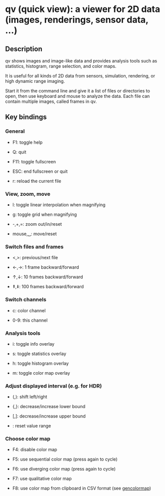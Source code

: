# qv (quick view): a viewer for 2D data (images, renderings, sensor data, ...)

## Description

qv shows images and image-like data and provides analysis tools such as
statistics, histogram, range selection, and color maps.

It is useful for all kinds of 2D data from sensors, simulation, rendering, or
high dynamic range imaging.

Start it from the command line and give it a list of files or directories to
open, then use keyboard and mouse to analyze the data. Each file can contain
multiple images, called frames in qv.

## Key bindings

### General

- F1: toggle help

- Q: quit

- F11: toggle fullscreen

- ESC: end fullscreen or quit

- r: reload the current file

### View, zoom, move

- l: toggle linear interpolation when magnifying

- g: toggle grid when magnifying

- -,+,=: zoom out/in/reset

- mouse,␣: move/reset

### Switch files and frames

- <,>: previous/next file

- ←,→: 1 frame backward/forward

- ↑,↓: 10 frames backward/forward

- ⇞,⇟: 100 frames backward/forward

### Switch channels

- c: color channel

- 0-9: this channel

### Analysis tools

- i: toggle info overlay

- s: toggle statistics overlay

- h: toggle histogram overlay

- m: toggle color map overlay

### Adjust displayed interval (e.g. for HDR)

- (,): shift left/right

- {,}: decrease/increase lower bound

- [,]: decrease/increase upper bound

- \: reset value range

### Choose color map

- F4: disable color map

- F5: use sequential color map (press again to cycle)

- F6: use diverging color map (press again to cycle)

- F7: use qualitative color map

- F8: use color map from clipboard in CSV format (see [gencolormap](https://marlam.de/gencolormap))
